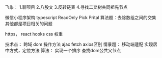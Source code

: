飞象：
1.聊项目
2.八股文
3.反转链表
4.寻找二叉树共同祖先节点

微信小程序架构
typescript ReadOnly Pick Prital
算法题：去除数组之间的交集
其他都是项目相关的问题

https，
react hooks
css 权重

技术点：
跨域
dom 操作方法
ajax fetch axios区别
情景题：
移动端适配
实现居中方式，定位方法
算法：
实现一个排序
查找dom公共父节点